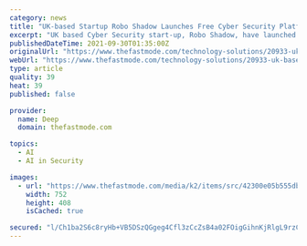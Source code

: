 ```yaml
---
category: news
title: "UK-based Startup Robo Shadow Launches Free Cyber Security Platform"
excerpt: "UK based Cyber Security start-up, Robo Shadow, have launched their initial product set as they attempt to take on the big guns in Cyber Security."
publishedDateTime: 2021-09-30T01:35:00Z
originalUrl: "https://www.thefastmode.com/technology-solutions/20933-uk-based-startup-robo-shadow-launches-free-cyber-security-platform"
webUrl: "https://www.thefastmode.com/technology-solutions/20933-uk-based-startup-robo-shadow-launches-free-cyber-security-platform"
type: article
quality: 39
heat: 39
published: false

provider:
  name: Deep
  domain: thefastmode.com

topics:
  - AI
  - AI in Security

images:
  - url: "https://www.thefastmode.com/media/k2/items/src/42300e05b555db7df4e0178bba624534.jpg?t=20210930_013327"
    width: 752
    height: 408
    isCached: true

secured: "l/Ch1ba2S6c8ryHb+VB5DSzQGgeg4Cfl3zCcZsB4a02FOigGihnKjRlgL9rzCfON+XfhXBA4ugDB2qJ1pnnOyfeNKiN9xXcg8lqMEyKwHqUz0F7+wv213tT1DvOwv6de05ZRijVT6pHhuxDZPZ5+9yzdlnJEeJAKwxOyIRX6j5RjGtU3uO491EwBWriGolUt4sisZl2LJLcvV6iO5KdtoiJ5dPPA2EP92z74OINKLK2/f7lJth+O5GAltP2kKTzPG0BXQyFbWRJ8z9KOv1LJvunZDrbjvQj3Rt46I85+Ad/6g9aC8tf/dqwB6SX2DynYtLZ0LLA1hsiTLaKBv80gzty4Pz8CafjHcIi67f7jqFQ=;IXFDhfav/TlAlpun0BO3zQ=="
---
```


